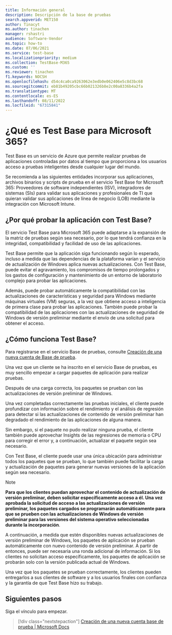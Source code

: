 ```yaml
---
title: Información general
description: Descripción de la base de pruebas
search.appverid: MET150
author: Tinacyt
ms.author: tinachen
manager: rshastri
audience: Software-Vendor
ms.topic: how-to
ms.date: 07/06/2021
ms.service: test-base
ms.localizationpriority: medium
ms.collection: TestBase-M365
ms.custom: ''
ms.reviewer: tinachen
f1.keywords: NOCSH
ms.openlocfilehash: d54c4ca0ca9263062e3edb0e062406e5c8d3bc68
ms.sourcegitcommit: eb81b49205cbc66b021326b8e2c00a8336b4a2fa
ms.translationtype: MT
ms.contentlocale: es-ES
ms.lasthandoff: 08/11/2022
ms.locfileid: "67315841"
---
```

# <a name="what-is-test-base-for-microsoft-365"></a>¿Qué es Test Base para Microsoft 365?

Test Base es un servicio de Azure que permite realizar pruebas de aplicaciones controladas por datos al tiempo que proporciona a los usuarios acceso a pruebas inteligentes desde cualquier lugar del mundo.

Se recomienda a las siguientes entidades incorporar sus aplicaciones, archivos binarios y scripts de prueba en el servicio Test Base for Microsoft 365: Proveedores de software independientes (ISV), integradores de sistemas (SIs) para validar sus aplicaciones y profesionales de TI que quieran validar sus aplicaciones de línea de negocio (LOB) mediante la integración con Microsoft Intune.

## <a name="why-test-your-application-with-test-base"></a>¿Por qué probar la aplicación con Test Base?

El servicio Test Base para Microsoft 365 puede adaptarse a la expansión de la matriz de pruebas según sea necesario, por lo que tendrá confianza en la integridad, compatibilidad y facilidad de uso de las aplicaciones.

Test Base permite que la aplicación siga funcionando según lo esperado, incluso a medida que las dependencias de la plataforma varían y el servicio de actualización de Windows aplica nuevas actualizaciones. Con Test Base, puede evitar el agravamiento, los compromisos de tiempo prolongados y los gastos de configuración y mantenimiento de un entorno de laboratorio complejo para probar las aplicaciones.

Además, puede probar automáticamente la compatibilidad con las actualizaciones de características y seguridad para Windows mediante máquinas virtuales (VM) seguras, a la vez que obtiene acceso a inteligencia de primera clase para probar las aplicaciones. También puede probar la compatibilidad de las aplicaciones con las actualizaciones de seguridad de Windows de versión preliminar mediante el envío de una solicitud para obtener el acceso.

## <a name="how-does-test-base-work"></a>¿Cómo funciona Test Base?

Para registrarse en el servicio Base de pruebas, consulte [Creación de una nueva cuenta de Base de prueba](createAccount.md).

Una vez que un cliente se ha inscrito en el servicio Base de pruebas, es muy sencillo empezar a cargar paquetes de aplicación para realizar pruebas.

Después de una carga correcta, los paquetes se prueban con las actualizaciones de versión preliminar de Windows.

Una vez completadas correctamente las pruebas iniciales, el cliente puede profundizar con información sobre el rendimiento y el análisis de regresión para detectar si las actualizaciones de contenido de versión preliminar han degradado el rendimiento de las aplicaciones de alguna manera.

Sin embargo, si el paquete no pudo realizar ninguna prueba, el cliente también puede aprovechar Insights de las regresiones de memoria o CPU para corregir el error y, a continuación, actualizar el paquete según sea necesario.

Con Test Base, el cliente puede usar una única ubicación para administrar todos los paquetes que se prueban, lo que también puede facilitar la carga y actualización de paquetes para generar nuevas versiones de la aplicación según sea necesario.

> [!NOTE]
> **Para que los clientes puedan aprovechar el contenido de actualización de versión preliminar, deben solicitar específicamente acceso a él. Una vez aprobada la solicitud de acceso a las actualizaciones de versión preliminar, los paquetes cargados se programarán automáticamente para que se prueben con las actualizaciones de Windows de versión preliminar para las versiones del sistema operativo seleccionadas durante la incorporación**.

A continuación, a medida que estén disponibles nuevas actualizaciones de versión preliminar de Windows, los paquetes de aplicación se prueban automáticamente con nuevo contenido de versión preliminar. A partir de entonces, puede ser necesaria una ronda adicional de información. Si los clientes no solicitan acceso específicamente, los paquetes de aplicación se probarán solo con la versión publicada actual de Windows.

Una vez que los paquetes se prueban correctamente, los clientes pueden entregarlos a sus clientes de software y a los usuarios finales con confianza y la garantía de que Test Base hizo su trabajo.

## <a name="next-steps"></a>Siguientes pasos

Siga el vínculo para empezar.
> [!div class="nextstepaction"]
> [Creación de una nueva cuenta base de prueba | Microsoft Docs](createaccount.md)
